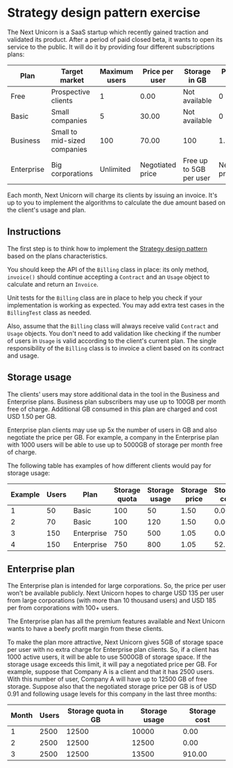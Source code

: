 # Strategy design pattern exercise

The Next Unicorn is a SaaS startup which recently gained traction and validated its product. After a period of paid
closed beta, it wants to open its service to the public. It will do it by providing four different subscriptions plans:

| Plan       | Target market                | Maximum users | Price per user   | Storage in GB           | Price per GB     |
|------------|------------------------------|---------------|------------------|-------------------------|------------------|
| Free       | Prospective clients          | 1             | 0.00             | Not available           | 0                |
| Basic      | Small companies              | 5             | 30.00            | Not available           | 0                |
| Business   | Small to mid-sized companies | 100           | 70.00            | 100                     | 1.50             |
| Enterprise | Big corporations             | Unlimited     | Negotiated price | Free up to 5GB per user | Negotiated price |

Each month, Next Unicorn will charge its clients by issuing an invoice. It's up to you to implement the algorithms to
calculate the due amount based on the client's usage and plan.

## Instructions

The first step is to think how to implement the [Strategy design pattern](https://refactoring.guru/design-patterns/strategy)
based on the plans characteristics.

You should keep the API of the `Billing` class in place: its only method, `invoice()` should continue accepting a
`Contract` and an `Usage` object to calculate and return an `Invoice`.

Unit tests for the `Billing` class are in place to help you check if your implementation is working as expected. You may
add extra test cases in the `BillingTest` class as needed.

Also, assume that the `Billing` class will always receive valid `Contract` and `Usage` objects. You don't need to add
validation like checking if the number of users in `Usage` is valid according to the client's current plan. The single
responsibility of the `Billing` class is to invoice a client based on its contract and usage.

## Storage usage

The clients' users may store additional data in the tool in the Business and Enterprise plans. Business plan subscribers
may use up to 100GB per month free of charge. Additional GB consumed in this plan are charged and cost USD 1.50 per GB.

Enterprise plan clients may use up 5x the number of users in GB and also negotiate the price per GB. For example, a
company in the Enterprise plan with 1000 users will be able to use up to 5000GB of storage per month free of charge.

The following table has examples of how different clients would pay for storage usage:

| Example | Users | Plan       | Storage quota | Storage usage | Storage price | Storage cost |
|---------|-------|------------|---------------|---------------|---------------|--------------|
| 1       | 50    | Basic      | 100           | 50            | 1.50          | 0.00         |
| 2       | 70    | Basic      | 100           | 120           | 1.50          | 0.00         |
| 3       | 150   | Enterprise | 750           | 500           | 1.05          | 0.00         |
| 4       | 150   | Enterprise | 750           | 800           | 1.05          | 52.50        |

## Enterprise plan

The Enterprise plan is intended for large corporations. So, the price per user won't be available publicly. Next Unicorn
hopes to charge USD 135 per user from large corporations (with more than 10 thousand users) and USD 185 per from
corporations with 100+ users.

The Enterprise plan has all the premium features available and Next Unicorn wants to have a beefy profit margin from
these clients.

To make the plan more attractive, Next Unicorn gives 5GB of storage space per user with no extra charge for Enterprise
plan clients. So, if a client has 1000 active users, it will be able to use 5000GB of storage space. If the storage
usage exceeds this limit, it will pay a negotiated price per GB. For example, suppose that Company A is a client and
that it has 2500 users. With this number of user, Company A will have up to 12500 GB of free storage. Suppose also that 
the negotiated storage price per GB is of USD 0.91 and following usage levels for this company in the last three months:

| Month | Users | Storage quota in GB | Storage usage | Storage cost |
|-------|-------|---------------------|---------------|--------------|
| 1     | 2500  | 12500               | 10000         | 0.00         |
| 2     | 2500  | 12500               | 12500         | 0.00         |
| 3     | 2500  | 12500               | 13500         | 910.00       |
